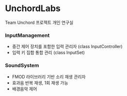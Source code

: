 # UnchordLabs
Team Unchord 프로젝트 개인 연구실

### InputManagement
- 중간 제어 장치를 포함한 입력 관리자 (class InputController)
- 입력 키 집합 통합 관리 (class InputSet)

### SoundSystem
- FMOD 라이브러리 기반 소리 재생 관리자
- 효과음 반복 재생, 1회 재생 가능
- 배경음악 제어